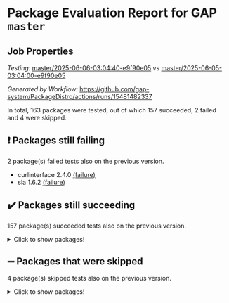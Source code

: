 # Package Evaluation Report for GAP `master`

## Job Properties

*Testing:* [master/2025-06-06-03:04:40-e9f90e05](https://github.com/gap-system/PackageDistro/blob/data/reports/master/2025-06-06-03:04:40-e9f90e05) vs [master/2025-06-05-03:04:00-e9f90e05](https://github.com/gap-system/PackageDistro/blob/data/reports/master/2025-06-05-03:04:00-e9f90e05)

*Generated by Workflow:* https://github.com/gap-system/PackageDistro/actions/runs/15481482337

In total, 163 packages were tested, out of which 157 succeeded, 2 failed and 4 were skipped.

## :exclamation: Packages still failing

2 package(s) failed tests also on the previous version.
- curlinterface 2.4.0 [(failure)](https://github.com/gap-system/PackageDistro/actions/runs/15481482337/job/43588283497)
- sla 1.6.2 [(failure)](https://github.com/gap-system/PackageDistro/actions/runs/15481482337/job/43588305273)

## :heavy_check_mark: Packages still succeeding

157 package(s) succeeded tests also on the previous version.
<details><summary>Click to show packages!</summary>

- 4ti2interface 2024.11-01 [(success)](https://github.com/gap-system/PackageDistro/actions/runs/15481482337/job/43588269445)
- ace 5.7.0 [(success)](https://github.com/gap-system/PackageDistro/actions/runs/15481482337/job/43588269653)
- aclib 1.3.2 [(success)](https://github.com/gap-system/PackageDistro/actions/runs/15481482337/job/43588269879)
- agt 0.3.1 [(success)](https://github.com/gap-system/PackageDistro/actions/runs/15481482337/job/43588270054)
- alco 1.1.1 [(success)](https://github.com/gap-system/PackageDistro/actions/runs/15481482337/job/43588270245)
- alnuth 3.2.1 [(success)](https://github.com/gap-system/PackageDistro/actions/runs/15481482337/job/43588270485)
- anupq 3.3.1 [(success)](https://github.com/gap-system/PackageDistro/actions/runs/15481482337/job/43588270687)
- atlasrep 2.1.9 [(success)](https://github.com/gap-system/PackageDistro/actions/runs/15481482337/job/43588270978)
- autodoc 2025.05.09 [(success)](https://github.com/gap-system/PackageDistro/actions/runs/15481482337/job/43588271192)
- automata 1.16 [(success)](https://github.com/gap-system/PackageDistro/actions/runs/15481482337/job/43588275086)
- automgrp 1.3.3 [(success)](https://github.com/gap-system/PackageDistro/actions/runs/15481482337/job/43588275748)
- autpgrp 1.11.1 [(success)](https://github.com/gap-system/PackageDistro/actions/runs/15481482337/job/43588276333)
- cap 2025.04-04 [(success)](https://github.com/gap-system/PackageDistro/actions/runs/15481482337/job/43588278188)
- caratinterface 2.3.7 [(success)](https://github.com/gap-system/PackageDistro/actions/runs/15481482337/job/43588278880)
- cddinterface 2024.09.02 [(success)](https://github.com/gap-system/PackageDistro/actions/runs/15481482337/job/43588279685)
- circle 1.6.6 [(success)](https://github.com/gap-system/PackageDistro/actions/runs/15481482337/job/43588280042)
- classicpres 1.22 [(success)](https://github.com/gap-system/PackageDistro/actions/runs/15481482337/job/43588280398)
- cohomolo 1.6.11 [(success)](https://github.com/gap-system/PackageDistro/actions/runs/15481482337/job/43588280752)
- congruence 1.2.7 [(success)](https://github.com/gap-system/PackageDistro/actions/runs/15481482337/job/43588281007)
- corefreesub 0.6 [(success)](https://github.com/gap-system/PackageDistro/actions/runs/15481482337/job/43588281311)
- corelg 1.57 [(success)](https://github.com/gap-system/PackageDistro/actions/runs/15481482337/job/43588281548)
- crime 1.6 [(success)](https://github.com/gap-system/PackageDistro/actions/runs/15481482337/job/43588281843)
- crisp 1.4.6 [(success)](https://github.com/gap-system/PackageDistro/actions/runs/15481482337/job/43588282093)
- crypting 0.10.5 [(success)](https://github.com/gap-system/PackageDistro/actions/runs/15481482337/job/43588282350)
- cryst 4.1.27 [(success)](https://github.com/gap-system/PackageDistro/actions/runs/15481482337/job/43588282637)
- crystcat 1.1.10 [(success)](https://github.com/gap-system/PackageDistro/actions/runs/15481482337/job/43588282822)
- ctbllib 1.3.11 [(success)](https://github.com/gap-system/PackageDistro/actions/runs/15481482337/job/43588283028)
- cubefree 1.20 [(success)](https://github.com/gap-system/PackageDistro/actions/runs/15481482337/job/43588283296)
- cvec 2.8.3 [(success)](https://github.com/gap-system/PackageDistro/actions/runs/15481482337/job/43588283720)
- datastructures 0.3.1 [(success)](https://github.com/gap-system/PackageDistro/actions/runs/15481482337/job/43588283990)
- deepthought 1.0.8 [(success)](https://github.com/gap-system/PackageDistro/actions/runs/15481482337/job/43588284272)
- design 1.8.2 [(success)](https://github.com/gap-system/PackageDistro/actions/runs/15481482337/job/43588284607)
- difsets 2.3.1 [(success)](https://github.com/gap-system/PackageDistro/actions/runs/15481482337/job/43588284889)
- digraphs 1.10.0 [(success)](https://github.com/gap-system/PackageDistro/actions/runs/15481482337/job/43588285104)
- edim 1.3.8 [(success)](https://github.com/gap-system/PackageDistro/actions/runs/15481482337/job/43588285328)
- example 4.4.0 [(success)](https://github.com/gap-system/PackageDistro/actions/runs/15481482337/job/43588285556)
- examplesforhomalg 2023.10-01 [(success)](https://github.com/gap-system/PackageDistro/actions/runs/15481482337/job/43588285731)
- factint 1.6.3 [(success)](https://github.com/gap-system/PackageDistro/actions/runs/15481482337/job/43588285943)
- ferret 1.0.14 [(success)](https://github.com/gap-system/PackageDistro/actions/runs/15481482337/job/43588286181)
- fga 1.5.0 [(success)](https://github.com/gap-system/PackageDistro/actions/runs/15481482337/job/43588286393)
- fining 1.5.6 [(success)](https://github.com/gap-system/PackageDistro/actions/runs/15481482337/job/43588286581)
- float 1.0.7 [(success)](https://github.com/gap-system/PackageDistro/actions/runs/15481482337/job/43588286746)
- format 1.4.4 [(success)](https://github.com/gap-system/PackageDistro/actions/runs/15481482337/job/43588286933)
- forms 1.2.13 [(success)](https://github.com/gap-system/PackageDistro/actions/runs/15481482337/job/43588287114)
- fplsa 1.2.6 [(success)](https://github.com/gap-system/PackageDistro/actions/runs/15481482337/job/43588287262)
- fr 2.4.13 [(success)](https://github.com/gap-system/PackageDistro/actions/runs/15481482337/job/43588287506)
- francy 2.0.3 [(success)](https://github.com/gap-system/PackageDistro/actions/runs/15481482337/job/43588287733)
- fwtree 1.3 [(success)](https://github.com/gap-system/PackageDistro/actions/runs/15481482337/job/43588287968)
- gapdoc 1.6.7 [(success)](https://github.com/gap-system/PackageDistro/actions/runs/15481482337/job/43588288152)
- gauss 2024.11-01 [(success)](https://github.com/gap-system/PackageDistro/actions/runs/15481482337/job/43588288323)
- gaussforhomalg 2024.08-01 [(success)](https://github.com/gap-system/PackageDistro/actions/runs/15481482337/job/43588288508)
- gbnp 1.1.0 [(success)](https://github.com/gap-system/PackageDistro/actions/runs/15481482337/job/43588288679)
- generalizedmorphismsforcap 2025.02-01 [(success)](https://github.com/gap-system/PackageDistro/actions/runs/15481482337/job/43588288832)
- genss 1.6.9 [(success)](https://github.com/gap-system/PackageDistro/actions/runs/15481482337/job/43588289028)
- gradedmodules 2024.12-01 [(success)](https://github.com/gap-system/PackageDistro/actions/runs/15481482337/job/43588289251)
- gradedringforhomalg 2024.07-01 [(success)](https://github.com/gap-system/PackageDistro/actions/runs/15481482337/job/43588289470)
- grape 4.9.2 [(success)](https://github.com/gap-system/PackageDistro/actions/runs/15481482337/job/43588289687)
- groupoids 1.76 [(success)](https://github.com/gap-system/PackageDistro/actions/runs/15481482337/job/43588289871)
- grpconst 2.6.5 [(success)](https://github.com/gap-system/PackageDistro/actions/runs/15481482337/job/43588290055)
- guarana 0.96.3 [(success)](https://github.com/gap-system/PackageDistro/actions/runs/15481482337/job/43588290254)
- guava 3.20 [(success)](https://github.com/gap-system/PackageDistro/actions/runs/15481482337/job/43588290457)
- hap 1.66 [(success)](https://github.com/gap-system/PackageDistro/actions/runs/15481482337/job/43588290715)
- hapcryst 0.1.15 [(success)](https://github.com/gap-system/PackageDistro/actions/runs/15481482337/job/43588290917)
- hecke 1.5.4 [(success)](https://github.com/gap-system/PackageDistro/actions/runs/15481482337/job/43588291126)
- help 4.0 [(success)](https://github.com/gap-system/PackageDistro/actions/runs/15481482337/job/43588291332)
- homalg 2024.01-01 [(success)](https://github.com/gap-system/PackageDistro/actions/runs/15481482337/job/43588291500)
- homalgtocas 2023.11-01 [(success)](https://github.com/gap-system/PackageDistro/actions/runs/15481482337/job/43588291709)
- ibnp 0.15 [(success)](https://github.com/gap-system/PackageDistro/actions/runs/15481482337/job/43588291889)
- idrel 2.48 [(success)](https://github.com/gap-system/PackageDistro/actions/runs/15481482337/job/43588292112)
- images 1.3.3 [(success)](https://github.com/gap-system/PackageDistro/actions/runs/15481482337/job/43588292332)
- intpic 0.4.0 [(success)](https://github.com/gap-system/PackageDistro/actions/runs/15481482337/job/43588292551)
- io 4.9.1 [(success)](https://github.com/gap-system/PackageDistro/actions/runs/15481482337/job/43588292756)
- io_forhomalg 2023.02-04 [(success)](https://github.com/gap-system/PackageDistro/actions/runs/15481482337/job/43588292952)
- irredsol 1.4.4 [(success)](https://github.com/gap-system/PackageDistro/actions/runs/15481482337/job/43588293183)
- json 2.2.2 [(success)](https://github.com/gap-system/PackageDistro/actions/runs/15481482337/job/43588293357)
- jupyterkernel 1.5.1 [(success)](https://github.com/gap-system/PackageDistro/actions/runs/15481482337/job/43588293548)
- jupyterviz 1.5.6 [(success)](https://github.com/gap-system/PackageDistro/actions/runs/15481482337/job/43588293849)
- kan 1.37 [(success)](https://github.com/gap-system/PackageDistro/actions/runs/15481482337/job/43588294014)
- kbmag 1.5.11 [(success)](https://github.com/gap-system/PackageDistro/actions/runs/15481482337/job/43588294253)
- laguna 3.9.7 [(success)](https://github.com/gap-system/PackageDistro/actions/runs/15481482337/job/43588294435)
- liealgdb 2.2.1 [(success)](https://github.com/gap-system/PackageDistro/actions/runs/15481482337/job/43588294612)
- liepring 2.9.1 [(success)](https://github.com/gap-system/PackageDistro/actions/runs/15481482337/job/43588294817)
- liering 2.4.2 [(success)](https://github.com/gap-system/PackageDistro/actions/runs/15481482337/job/43588295051)
- linearalgebraforcap 2025.05-01 [(success)](https://github.com/gap-system/PackageDistro/actions/runs/15481482337/job/43588295286)
- lins 0.9 [(success)](https://github.com/gap-system/PackageDistro/actions/runs/15481482337/job/43588295517)
- localizeringforhomalg 2023.10-01 [(success)](https://github.com/gap-system/PackageDistro/actions/runs/15481482337/job/43588295706)
- loops 3.4.4 [(success)](https://github.com/gap-system/PackageDistro/actions/runs/15481482337/job/43588295901)
- lpres 1.1.1 [(success)](https://github.com/gap-system/PackageDistro/actions/runs/15481482337/job/43588296094)
- majoranaalgebras 1.5.2 [(success)](https://github.com/gap-system/PackageDistro/actions/runs/15481482337/job/43588296316)
- mapclass 1.4.6 [(success)](https://github.com/gap-system/PackageDistro/actions/runs/15481482337/job/43588296524)
- matgrp 0.71 [(success)](https://github.com/gap-system/PackageDistro/actions/runs/15481482337/job/43588296698)
- matricesforhomalg 2024.11-02 [(success)](https://github.com/gap-system/PackageDistro/actions/runs/15481482337/job/43588296994)
- modisom 3.0.0 [(success)](https://github.com/gap-system/PackageDistro/actions/runs/15481482337/job/43588297211)
- modulepresentationsforcap 2024.09-02 [(success)](https://github.com/gap-system/PackageDistro/actions/runs/15481482337/job/43588297431)
- modules 2024.12-01 [(success)](https://github.com/gap-system/PackageDistro/actions/runs/15481482337/job/43588297638)
- monoidalcategories 2025.03-02 [(success)](https://github.com/gap-system/PackageDistro/actions/runs/15481482337/job/43588297884)
- nconvex 2024.12-01 [(success)](https://github.com/gap-system/PackageDistro/actions/runs/15481482337/job/43588298022)
- nilmat 1.4.2 [(success)](https://github.com/gap-system/PackageDistro/actions/runs/15481482337/job/43588298181)
- nock 1.5 [(success)](https://github.com/gap-system/PackageDistro/actions/runs/15481482337/job/43588298399)
- normalizinterface 1.4.0 [(success)](https://github.com/gap-system/PackageDistro/actions/runs/15481482337/job/43588298555)
- nq 2.5.11 [(success)](https://github.com/gap-system/PackageDistro/actions/runs/15481482337/job/43588298756)
- numericalsgps 1.4.0 [(success)](https://github.com/gap-system/PackageDistro/actions/runs/15481482337/job/43588298931)
- openmath 11.5.3 [(success)](https://github.com/gap-system/PackageDistro/actions/runs/15481482337/job/43588299093)
- orb 5.0.0 [(success)](https://github.com/gap-system/PackageDistro/actions/runs/15481482337/job/43588299278)
- packagemanager 1.6.3 [(success)](https://github.com/gap-system/PackageDistro/actions/runs/15481482337/job/43588299463)
- patternclass 2.4.5 [(success)](https://github.com/gap-system/PackageDistro/actions/runs/15481482337/job/43588299689)
- permut 2.0.5 [(success)](https://github.com/gap-system/PackageDistro/actions/runs/15481482337/job/43588299876)
- polenta 1.3.11 [(success)](https://github.com/gap-system/PackageDistro/actions/runs/15481482337/job/43588300102)
- polymaking 0.8.7 [(success)](https://github.com/gap-system/PackageDistro/actions/runs/15481482337/job/43588300290)
- primgrp 3.4.4 [(success)](https://github.com/gap-system/PackageDistro/actions/runs/15481482337/job/43588300465)
- profiling 2.6.0 [(success)](https://github.com/gap-system/PackageDistro/actions/runs/15481482337/job/43588300658)
- qdistrnd 0.9.5 [(success)](https://github.com/gap-system/PackageDistro/actions/runs/15481482337/job/43588300823)
- qpa 1.35 [(success)](https://github.com/gap-system/PackageDistro/actions/runs/15481482337/job/43588301025)
- quagroup 1.8.4 [(success)](https://github.com/gap-system/PackageDistro/actions/runs/15481482337/job/43588301215)
- radiroot 2.9 [(success)](https://github.com/gap-system/PackageDistro/actions/runs/15481482337/job/43588301381)
- rcwa 4.7.1 [(success)](https://github.com/gap-system/PackageDistro/actions/runs/15481482337/job/43588301559)
- rds 1.8 [(success)](https://github.com/gap-system/PackageDistro/actions/runs/15481482337/job/43588301822)
- recog 1.4.4 [(success)](https://github.com/gap-system/PackageDistro/actions/runs/15481482337/job/43588302064)
- repndecomp 1.3.0 [(success)](https://github.com/gap-system/PackageDistro/actions/runs/15481482337/job/43588302305)
- repsn 3.1.2 [(success)](https://github.com/gap-system/PackageDistro/actions/runs/15481482337/job/43588302589)
- resclasses 4.7.3 [(success)](https://github.com/gap-system/PackageDistro/actions/runs/15481482337/job/43588302764)
- ringsforhomalg 2024.11-02 [(success)](https://github.com/gap-system/PackageDistro/actions/runs/15481482337/job/43588303120)
- sco 2023.08-01 [(success)](https://github.com/gap-system/PackageDistro/actions/runs/15481482337/job/43588303384)
- scscp 2.4.3 [(success)](https://github.com/gap-system/PackageDistro/actions/runs/15481482337/job/43588303625)
- semigroups 5.5.0 [(success)](https://github.com/gap-system/PackageDistro/actions/runs/15481482337/job/43588303835)
- sglppow 2.4 [(success)](https://github.com/gap-system/PackageDistro/actions/runs/15481482337/job/43588304081)
- sgpviz 0.999.6 [(success)](https://github.com/gap-system/PackageDistro/actions/runs/15481482337/job/43588304333)
- simpcomp 2.1.14 [(success)](https://github.com/gap-system/PackageDistro/actions/runs/15481482337/job/43588304570)
- singular 2024.06.03 [(success)](https://github.com/gap-system/PackageDistro/actions/runs/15481482337/job/43588304853)
- sl2reps 1.1 [(success)](https://github.com/gap-system/PackageDistro/actions/runs/15481482337/job/43588305101)
- smallantimagmas 0.4.1 [(success)](https://github.com/gap-system/PackageDistro/actions/runs/15481482337/job/43588305513)
- smallgrp 1.5.4 [(success)](https://github.com/gap-system/PackageDistro/actions/runs/15481482337/job/43588305717)
- smallsemi 0.7.2 [(success)](https://github.com/gap-system/PackageDistro/actions/runs/15481482337/job/43588305890)
- sonata 2.9.6 [(success)](https://github.com/gap-system/PackageDistro/actions/runs/15481482337/job/43588306099)
- sophus 1.27 [(success)](https://github.com/gap-system/PackageDistro/actions/runs/15481482337/job/43588306326)
- sotgrps 1.3 [(success)](https://github.com/gap-system/PackageDistro/actions/runs/15481482337/job/43588306632)
- spinsym 1.5.2 [(success)](https://github.com/gap-system/PackageDistro/actions/runs/15481482337/job/43588306832)
- standardff 1.0 [(success)](https://github.com/gap-system/PackageDistro/actions/runs/15481482337/job/43588307495)
- symbcompcc 1.3.2 [(success)](https://github.com/gap-system/PackageDistro/actions/runs/15481482337/job/43588307802)
- thelma 1.3 [(success)](https://github.com/gap-system/PackageDistro/actions/runs/15481482337/job/43588308061)
- tomlib 1.2.11 [(success)](https://github.com/gap-system/PackageDistro/actions/runs/15481482337/job/43588308474)
- toolsforhomalg 2025.05-01 [(success)](https://github.com/gap-system/PackageDistro/actions/runs/15481482337/job/43588308745)
- toric 1.9.6 [(success)](https://github.com/gap-system/PackageDistro/actions/runs/15481482337/job/43588308928)
- transgrp 3.6.5 [(success)](https://github.com/gap-system/PackageDistro/actions/runs/15481482337/job/43588309232)
- typeset 1.2.2 [(success)](https://github.com/gap-system/PackageDistro/actions/runs/15481482337/job/43588309437)
- ugaly 4.1.3 [(success)](https://github.com/gap-system/PackageDistro/actions/runs/15481482337/job/43588309641)
- unipot 1.6 [(success)](https://github.com/gap-system/PackageDistro/actions/runs/15481482337/job/43588309836)
- unitlib 4.2.0 [(success)](https://github.com/gap-system/PackageDistro/actions/runs/15481482337/job/43588310012)
- utils 0.89 [(success)](https://github.com/gap-system/PackageDistro/actions/runs/15481482337/job/43588310247)
- uuid 0.7 [(success)](https://github.com/gap-system/PackageDistro/actions/runs/15481482337/job/43588310480)
- walrus 0.9991 [(success)](https://github.com/gap-system/PackageDistro/actions/runs/15481482337/job/43588310738)
- wedderga 4.10.5 [(success)](https://github.com/gap-system/PackageDistro/actions/runs/15481482337/job/43588310958)
- wpe 0.8 [(success)](https://github.com/gap-system/PackageDistro/actions/runs/15481482337/job/43588311141)
- xmod 2.93 [(success)](https://github.com/gap-system/PackageDistro/actions/runs/15481482337/job/43588311327)
- xmodalg 1.32 [(success)](https://github.com/gap-system/PackageDistro/actions/runs/15481482337/job/43588311536)
- yangbaxter 0.10.6 [(success)](https://github.com/gap-system/PackageDistro/actions/runs/15481482337/job/43588311703)
- zeromqinterface 0.16 [(success)](https://github.com/gap-system/PackageDistro/actions/runs/15481482337/job/43588311876)
</details>

## :heavy_minus_sign: Packages that were skipped

4 package(s) skipped tests also on the previous version.
<details><summary>Click to show packages!</summary>

- browse 1.8.21 [(skipped)](https://github.com/gap-system/PackageDistro/actions/runs/15481482337/job/43588018757)
- itc 1.5.1 [(skipped)](https://github.com/gap-system/PackageDistro/actions/runs/15481482337/job/43588018757)
- polycyclic 2.16 [(skipped)](https://github.com/gap-system/PackageDistro/actions/runs/15481482337/job/43588018757)
- xgap 4.32 [(skipped)](https://github.com/gap-system/PackageDistro/actions/runs/15481482337/job/43588018757)
</details>

